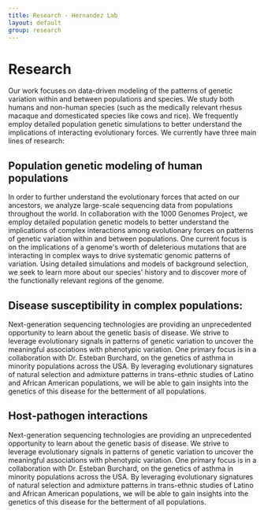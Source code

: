 ```yaml
---
title: Research - Hernandez Lab
layout: default
group: research
---
```



# Research

Our work focuses on data-driven modeling of the patterns of genetic variation within and between populations and species. We study both humans and non-human species (such as the medically relevant rhesus macaque and domesticated species like cows and rice). We frequently employ detailed population genetic simulations to better understand the implications of interacting evolutionary forces. We currently have three main lines of research:

## Population genetic modeling of human populations

In order to further understand the evolutionary forces that acted on our ancestors, we analyze large-scale sequencing data from populations throughout the world. In collaboration with the 1000 Genomes Project, we employ detailed population genetic models to better understand the implications of complex interactions among evolutionary forces on patterns of genetic variation within and between populations. One current focus is on the implications of a genome's worth of deleterious mutations that are interacting in complex ways to drive systematic genomic patterns of variation. Using detailed simulations and models of background selection, we seek to learn more about our species' history and to discover more of the functionally relevant regions of the genome.

## Disease susceptibility in complex populations:

Next-generation sequencing technologies are providing an unprecedented opportunity to learn about the genetic basis of disease. We strive to leverage evolutionary signals in patterns of genetic variation to uncover the meaningful associations with phenotypic variation. One primary focus is in a collaboration with Dr. Esteban Burchard, on the genetics of asthma in minority populations across the USA. By leveraging evolutionary signatures of natural selection and admixture patterns in trans-ethnic studies of Latino and African American populations, we will be able to gain insights into the genetics of this disease for the betterment of all populations.

## Host-pathogen interactions

Next-generation sequencing technologies are providing an unprecedented opportunity to learn about the genetic basis of disease. We strive to leverage evolutionary signals in patterns of genetic variation to uncover the meaningful associations with phenotypic variation. One primary focus is in a collaboration with Dr. Esteban Burchard, on the genetics of asthma in minority populations across the USA. By leveraging evolutionary signatures of natural selection and admixture patterns in trans-ethnic studies of Latino and African American populations, we will be able to gain insights into the genetics of this disease for the betterment of all populations.